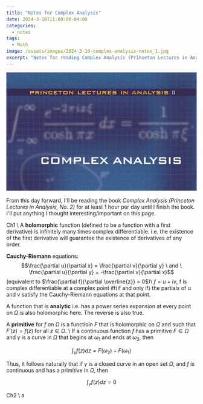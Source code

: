 ```yaml
---
title: "Notes for Complex Analysis"
date: 2024-3-10T11:00:00-04:00
categories:
  - notes
tags:
  - Math
image: /assets/images/2024-3-10-complex-analysis-notes_1.jpg
excerpt: "Notes for reading Complex Analysis (Princeton Lectures in Analysis, No. 2)"
---
```


<img src="/assets/images/2024-3-10-complex-analysis-notes_1.jpg" alt="book cover">

From this day forward, I'll be reading the book $\textit{Complex Analysis (Princeton Lectures in Analysis, No. 2)}$ for at least 1 hour
per day until I finish the book. I'll put anything I thought interesting/important on this page.

Ch1 \\
A $\textbf{holomorphic}$ function (defined to be a function with a first derivative) is infinitely many times complex differentiable.
i.e. the existence of the first derivative will guarantee the existence of derivatives of any order.

$\textbf{Cauchy-Riemann}$ equations: 
$$\frac{\partial u}{\partial x} = \frac{\partial v}{\partial y} \ and
 \ \frac{\partial u}{\partial y} = -\frac{\partial v}{\partial x}$$ (equivalent to $\frac{\partial f}{\partial \overline{z}} = 0$)\\
$f = u + iv$, f is complex differentiable at a complex point iff(if and only if) the partials of u and v satisfy the Cauchy-Riemann equations at that point.

A function that is $\textbf{analytic}$ i.e. has a power series expansion at every point on $\Omega$ is also holomorphic here. The reverse is also true.

A $\textbf{primitive}$ for $f$ on $\Omega$ is a functioin $F$ that is holomorphic on $\Omega$ and such that $F'(z)=f(z)$ for all $z \in \Omega$. \\
If a continuous function $f$ has a primitive $F \in \Omega$ and $\gamma$ is a curve in $\Omega$ that begins at $\omega_1$ and ends at $\omega_2$, then

$$\int_\gamma f(z) dz = F(\omega_2) - F(\omega_1)$$

Thus, it follows naturally that if $\gamma$ is a closed curve in an open set $\Omega$, and $f$ is continuous and has a primitive in $\Omega$, then

$$\int_\gamma f(z)dz = 0$$

Ch2 \\
a